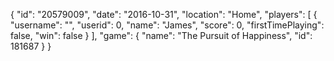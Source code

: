 {
  "id": "20579009",
  "date": "2016-10-31",
  "location": "Home",
  "players": [
    {
      "username": "",
      "userid": 0,
      "name": "James",
      "score": 0,
      "firstTimePlaying": false,
      "win": false
    }
  ],
  "game": {
    "name": "The Pursuit of Happiness",
    "id": 181687
  }
}
